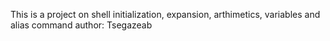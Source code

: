 This is a project on shell initialization, expansion, arthimetics, variables and alias command
author: Tsegazeab
